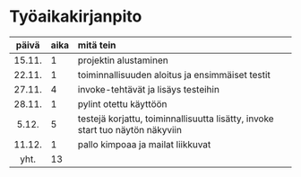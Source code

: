 # Työaikakirjanpito

| päivä | aika | mitä tein  |
| :----:|:-----| :-----|
| 15.11. | 1    | projektin alustaminen |
| 22.11. | 1    | toiminnallisuuden aloitus ja ensimmäiset testit |
| 27.11. | 4    | invoke-tehtävät ja lisäys testeihin |
| 28.11. | 1    | pylint otettu käyttöön |
| 5.12. | 5    | testejä korjattu, toiminnallisuutta lisätty, invoke start tuo näytön näkyviin |
| 11.12. | 1    | pallo kimpoaa ja mailat liikkuvat |
| yht. | 13    ||
